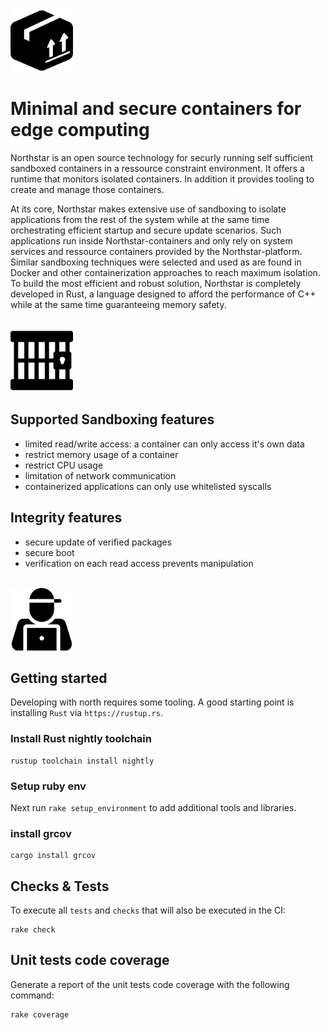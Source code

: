<img src="doc/images/box.png" class="inline" width=100/>

# Minimal and secure containers for edge computing

Northstar is an open source technology for securly running self sufficient sandboxed containers in a ressource constraint environment. It offers a runtime that monitors isolated containers. In addition it provides tooling to create and manage those containers.

At its core, Northstar makes extensive use of sandboxing to isolate applications from the rest of the system while at the same time orchestrating efficient startup and secure update scenarios. Such applications run inside Northstar-containers and only rely on system services and ressource containers provided by the Northstar-platform. Similar sandboxing techniques were selected and used as are found in Docker and other containerization approaches to reach maximum isolation. To build the most efficient and robust solution, Northstar is completely developed in Rust, a language designed to afford the performance of C++ while at the same time guaranteeing memory safety.

<br/><img src="doc/images/prison.png" class="inline" width=100/>

## Supported Sandboxing features

* limited read/write access: a container can only access it's own data
* restrict memory usage of a container
* restrict CPU usage
* limitation of network communication
* containerized applications can only use whitelisted syscalls

## Integrity features

* secure update of verified packages
* secure boot
* verification on each read access prevents manipulation

<br/><img src="doc/images/work.png" class="inline" width=100/>

## Getting started

Developing with north requires some tooling. A good starting point is installing `Rust` via `https://rustup.rs`.

### Install Rust nightly toolchain

```shell
rustup toolchain install nightly
```

### Setup ruby env

Next run `rake setup_environment` to add additional tools and libraries.

### install grcov

```shell
cargo install grcov
```

## Checks & Tests

To execute all `tests` and `checks` that will also be executed in the CI:

```shell
rake check
```

## Unit tests code coverage

Generate a report of the unit tests code coverage with the following command:

```shell
rake coverage
```
